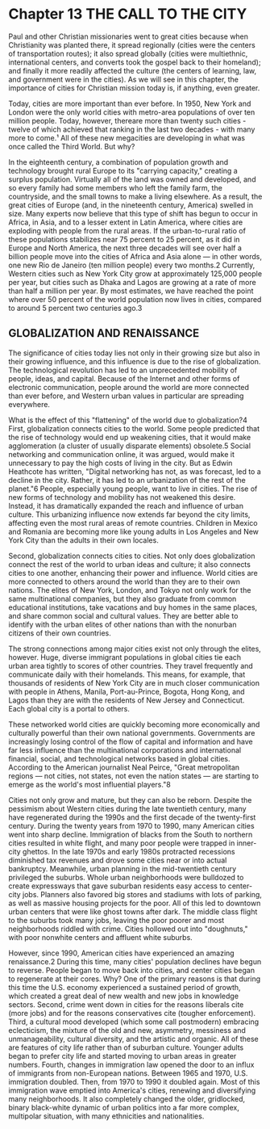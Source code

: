 # Chapter 13 THE CALL TO THE CITY
Paul and other Christian missionaries went to great cities because when Christianity was planted there, it spread regionally (cities were the centers of transportation routes); it also spread globally (cities were multiethnic, international centers, and converts took the gospel back to their homeland); and finally it more readily affected the culture (the centers of learning, law, and government were in the cities). As we will see in this chapter, the importance of cities for Christian mission today is, if anything, even greater.

Today, cities are more important than ever before. In 1950, New York and London were the only world cities with metro-area populations of over ten million people. Today, however, thereare more than twenty such cities - twelve of which achieved that ranking in the last two decades - with many more to come.¹ All of these new megacities are developing in what was once called the Third World. But why?

In the eighteenth century, a combination of population growth and technology brought rural Europe to its "carrying capacity," creating a surplus population. Virtually all of the land was owned and developed, and so every family had some members who left the family farm, the countryside, and the small towns to make a living elsewhere. As a result, the great cities of Europe (and, in the nineteenth century, America) swelled in size. Many experts now believe that this type of shift has begun to occur in Africa, in Asia, and to a lesser extent in Latin America, where cities are exploding with people from the rural areas. If the urban-to-rural ratio of these populations stabilizes near 75 percent to 25 percent, as it did in Europe and North America, the next three decades will see over half a billion people move into the cities of Africa and Asia alone — in other words, one new Rio de Janeiro (ten million people) every two months.2 Currently, Western cities such as New York City grow at approximately 125,000 people per year, but cities such as Dhaka and Lagos are growing at a rate of more than half a million per year. By most estimates, we have reached the point where over 50 percent of the world population now lives in cities, compared to around 5 percent two centuries ago.3

## GLOBALIZATION AND RENAISSANCE
The significance of cities today lies not only in their growing size but also in their growing influence, and this influence is due to the rise of globalization. The technological revolution has led to an unprecedented mobility of people, ideas, and capital. Because of the Internet and other forms of electronic communication, people around the world are more connected than ever before,
and Western urban values in particular are spreading everywhere.

What is the effect of this "flattening" of the world due to globalization?4 First, globalization connects cities to the world. Some people predicted that the rise of technology would end up weakening cities, that it would make agglomeration (a cluster of usually disparate elements) obsolete.5 Social networking and communication online, it was argued, would make it unnecessary to pay the high costs of living in the city. But as Edwin Heathcote has written, "Digital networking has not, as was forecast, led to a decline in the city. Rather, it has led to an urbanization of the rest of the planet."6 People, especially young people, want to live in cities. The rise of new forms of technology and mobility has not weakened this desire. Instead, it has
dramatically expanded the reach and influence of urban culture. This urbanizing influence now extends far beyond the city limits, affecting even the most rural areas of remote countries.
Children in Mexico and Romania are becoming more like young adults in Los Angeles and New York City than the adults in their own locales.

Second, globalization connects cities to cities. Not only does globalization connect the rest of the world to urban ideas and culture; it also connects cities to one another, enhancing their
power and influence. World cities are more connected to others around the world than they are to their own nations. The elites of New York, London, and Tokyo not only work for the same
multinational companies, but they also graduate from common educational institutions, take vacations and buy homes in the same places, and share common social and cultural values. They
are better able to identify with the urban elites of other nations than with the nonurban citizens of their own countries.

The strong connections among major cities exist not only through the elites, however. Huge, diverse immigrant populations in global cities tie each urban area tightly to scores of other
countries. They travel frequently and communicate daily with their homelands. This means, for example, that thousands of residents of New York City are in much closer communication with
people in Athens, Manila, Port-au-Prince, Bogota, Hong Kong, and Lagos than they are with the residents of New Jersey and Connecticut. Each global city is a portal to others.

These networked world cities are quickly becoming more economically and culturally powerful than their own national governments. Governments are increasingly losing control of the
flow of capital and information and have far less influence than the multinational corporations and international financial, social, and technological networks based in global cities. According
to the American journalist Neal Peirce, "Great metropolitan regions — not cities, not states, not even the nation states — are starting to emerge as the world's most influential players."8

Cities not only grow and mature, but they can also be reborn. Despite the pessimism about Western cities during the late twentieth century, many have regenerated during the 1990s
and the first decade of the twenty-first century. During the twenty years from 1970 to 1990, many American cities went into sharp decline. Immigration of blacks from the South to northern
cities resulted in white flight, and many poor people were trapped in inner-city ghettos. In the late 1970s and early 1980s protracted recessions diminished tax revenues and drove some
cities near or into actual bankruptcy. Meanwhile, urban planning in the mid-twentieth century privileged the suburbs. Whole urban neighborhoods were bulldozed to create expressways that
gave suburban residents easy access to center-city jobs. Planners also favored big stores and stadiums with lots of parking, as well as massive housing projects for the poor. All of this led to
downtown urban centers that were like ghost towns after dark. The middle class flight to the suburbs took many jobs, leaving the poor poorer and most neighborhoods riddled with crime.
Cities hollowed out into "doughnuts," with poor nonwhite centers and affluent white suburbs.

However, since 1990, American cities have experienced an amazing renaissance.2 During this time, many cities' population declines have begun to reverse. People began to move back
into cities, and center cities began to regenerate at their cores. Why? One of the primary reasons is that during this time the U.S. economy experienced a sustained period of growth, which
created a great deal of new wealth and new jobs in knowledge sectors. Second, crime went down in cities for the reasons liberals cite (more jobs) and for the reasons conservatives cite (tougher
enforcement). Third, a cultural mood developed (which some call postmodern) embracing eclecticism, the mixture of the old and new, asymmetry, messiness and unmanageability, cultural
diversity, and the artistic and organic. All of these are features of city life rather than of suburban culture. Younger adults began to prefer city life and started moving to urban areas in greater
numbers. Fourth, changes in immigration law opened the door to an influx of immigrants from non-European nations. Between 1965 and 1970, U.S. immigration doubled. Then, from 1970 to
1990 it doubled again. Most of this immigration wave emptied into America's cities, renewing and diversifying many neighborhoods. It also completely changed the older, gridlocked, binary
black-white dynamic of urban politics into a far more complex, multipolar situation, with many ethnicities and nationalities.
